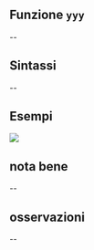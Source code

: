 ## Funzione `yyy`

--

## Sintassi

--

## Esempi

<img src="/img/variabili/yyy/yyy1.png">

## nota bene

--

## osservazioni

--